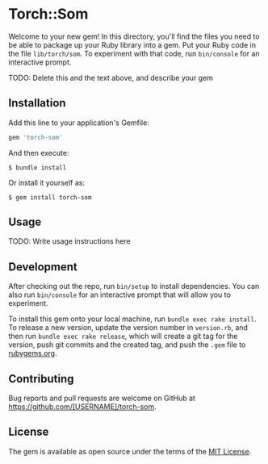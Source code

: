 # Torch::Som

Welcome to your new gem! In this directory, you'll find the files you need to be able to package up your Ruby library into a gem. Put your Ruby code in the file `lib/torch/som`. To experiment with that code, run `bin/console` for an interactive prompt.

TODO: Delete this and the text above, and describe your gem

## Installation

Add this line to your application's Gemfile:

```ruby
gem 'torch-som'
```

And then execute:

    $ bundle install

Or install it yourself as:

    $ gem install torch-som

## Usage

TODO: Write usage instructions here

## Development

After checking out the repo, run `bin/setup` to install dependencies. You can also run `bin/console` for an interactive prompt that will allow you to experiment.

To install this gem onto your local machine, run `bundle exec rake install`. To release a new version, update the version number in `version.rb`, and then run `bundle exec rake release`, which will create a git tag for the version, push git commits and the created tag, and push the `.gem` file to [rubygems.org](https://rubygems.org).

## Contributing

Bug reports and pull requests are welcome on GitHub at https://github.com/[USERNAME]/torch-som.

## License

The gem is available as open source under the terms of the [MIT License](https://opensource.org/licenses/MIT).
